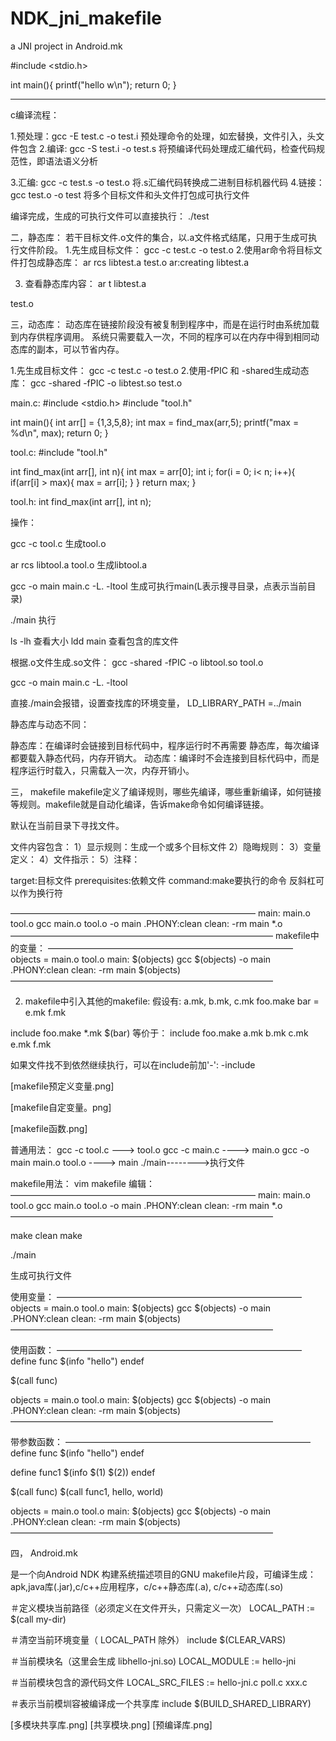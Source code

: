 # NDK_jni_makefile
a JNI project in Android.mk

#include <stdio.h>

int main(){
printf("hello w\n");
return 0;
}
__________________________________________________

c编译流程：

1.预处理：gcc -E test.c -o test.i
预处理命令的处理，如宏替换，文件引入，头文件包含
2.编译: gcc -S test.i -o test.s
将预编译代码处理成汇编代码，检查代码规范性，即语法语义分析

3.汇编: gcc -c test.s -o test.o
将.s汇编代码转换成二进制目标机器代码
4.链接：gcc test.o -o test
将多个目标文件和头文件打包成可执行文件

编译完成，生成的可执行文件可以直接执行：
./test

二，静态库：
若干目标文件.o文件的集合，以.a文件格式结尾，只用于生成可执行文件阶段。
1.先生成目标文件：
gcc -c test.c -o test.o
2.使用ar命令将目标文件打包成静态库：
ar rcs libtest.a test.o
ar:creating libtest.a

3. 查看静态库内容：
   ar t libtest.a

test.o


三，动态库：
动态库在链接阶段没有被复制到程序中，而是在运行时由系统加载到内存供程序调用。
系统只需要载入一次，不同的程序可以在内存中得到相同动态库的副本，可以节省内存。

1.先生成目标文件：
gcc -c test.c -o test.o
2.使用-fPIC 和 -shared生成动态库：
gcc -shared -fPIC -o libtest.so test.o


main.c:
#include <stdio.h>
#include "tool.h"

int main(){
int arr[] = {1,3,5,8};
int max = find_max(arr,5);
printf("max = %d\n", max);
return 0;
}

tool.c:
#include "tool.h"

int find_max(int arr[], int n){
int max = arr[0];
int i;
for(i = 0; i< n; i++){
if(arr[i] > max){
max = arr[i];
}
}
return max;
}


tool.h:
int find_max(int arr[], int n);


操作：

gcc -c tool.c 生成tool.o

ar rcs libtool.a tool.o 生成libtool.a


gcc -o main main.c -L. -ltool 生成可执行main(L表示搜寻目录，点表示当前目录)

./main 执行

ls -lh 查看大小
ldd main 查看包含的库文件

根据.o文件生成.so文件：
gcc -shared -fPIC -o libtool.so tool.o


gcc -o main main.c -L. -ltool

直接./main会报错，设置查找库的环境变量，
LD_LIBRARY_PATH =../main

静态库与动态不同：

静态库：在编译时会链接到目标代码中，程序运行时不再需要
静态库，每次编译都要载入静态代码，内存开销大。
动态库：编译时不会连接到目标代码中，而是程序运行时载入，只需载入一次，内存开销小。



三， makefile
makefile定义了编译规则，哪些先编译，哪些重新编译，如何链接等规则。makefile就是自动化编译，告诉make命令如何编译链接。


默认在当前目录下寻找文件。

文件内容包含：
1）显示规则：生成一个或多个目标文件
2）隐晦规则：
3）变量定义：
4）文件指示：
5）注释：

target:目标文件
prerequisites:依赖文件
command:make要执行的命令
反斜杠可以作为换行符

————————————————————————————
main: main.o tool.o
gcc main.o tool.o -o main
.PHONY:clean
clean:
-rm main *.o
——————————————————————————————
makefile中的变量：
————————————————————————————
objects = main.o tool.o
main: $(objects)
gcc $(objects) -o main
.PHONY:clean
clean:
-rm main $(objects)
——————————————————————————————

2. makefile中引入其他的makefile:
   假设有:
   a.mk, b.mk, c.mk
   foo.make
   bar = e.mk f.mk

include foo.make *.mk $(bar) 等价于：
include foo.make a.mk b.mk c.mk e.mk f.mk

如果文件找不到依然继续执行，可以在include前加'-':
-include <filename>


[makefile预定义变量.png]

[makefile自定变量。png]

[makefile函数.png]

普通用法：
gcc -c tool.c ---> tool.o
gcc -c main.c ----> main.o
gcc -o main main.o tool.o ----> main
./main-------->执行文件

makefile用法：
vim makefile
编辑：
————————————————————————————
main: main.o tool.o
gcc main.o tool.o -o main
.PHONY:clean
clean:
-rm main *.o
——————————————————————————————

make clean
make

./main

生成可执行文件

使用变量：
————————————————————————————
objects = main.o tool.o
main: $(objects)
gcc $(objects) -o main
.PHONY:clean
clean:
-rm main $(objects)
——————————————————————————————

使用函数：
————————————————————————————
define func
$(info "hello")
endef

$(call func)

objects = main.o tool.o
main: $(objects)
gcc $(objects) -o main
.PHONY:clean
clean:
-rm main $(objects)
——————————————————————————————

带参数函数：
————————————————————————————
define func
$(info "hello")
endef

define func1
$(info $(1) $(2))
endef

$(call func)
$(call func1, hello, world)

objects = main.o tool.o
main: $(objects)
gcc $(objects) -o main
.PHONY:clean
clean:
-rm main $(objects)
——————————————————————————————


四， Android.mk

是一个向Android NDK 构建系统描述项目的GNU makefile片段，可编译生成：
apk,java库(.jar),c/c++应用程序，c/c++静态库(.a), c/c++动态库(.so)


＃定义模块当前路径（必须定义在文件开头，只需定义一次） LOCAL_PATH := $(call my-dir)

＃清空当前环境变量（ LOCAL_PATH 除外）
include $(CLEAR_VARS)

＃当前模块名（这里会生成 libhello-jni.so)
LOCAL_MODULE := hello-jni

＃当前模块包含的源代码文件
LOCAL_SRC_FILES := hello-jni.c  poll.c xxx.c

＃表示当前模圳容被编译成一个共享库
include $(BUILD_SHARED_LIBRARY)

[多模块共享库.png]
[共享模块.png]
[预编译库.png]












